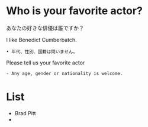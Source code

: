 # Who is your favorite actor?
あなたの好きな俳優は誰ですか？

I like Benedict Cumberbatch.

    • 年代、性別、国籍は問いません。

Please tell us your favorite actor

    - Any age, gender or nationality is welcome.

# List
- Brad Pitt
- 
